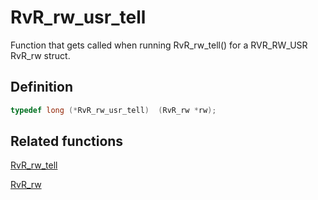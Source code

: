 # RvR_rw_usr_tell

Function that gets called when running RvR_rw_tell() for a RVR_RW_USR RvR_rw struct.

## Definition

```c
typedef long (*RvR_rw_usr_tell)  (RvR_rw *rw);
```

## Related functions

[RvR_rw_tell](/rvr/rvr/rw_tell)

[RvR_rw](/rvr/rvr/rw)
